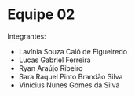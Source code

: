 # Equipe 02

Integrantes:

* Lavínia Souza Caló de Figueiredo
* Lucas Gabriel Ferreira
* Ryan Araújo Ribeiro
* Sara Raquel Pinto Brandão Silva
* Vinícius Nunes Gomes da Silva
